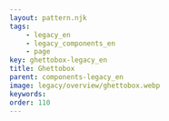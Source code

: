 ```yaml
---
layout: pattern.njk
tags: 
    - legacy_en
    - legacy_components_en
    - page
key: ghettobox-legacy_en
title: Ghettobox
parent: components-legacy_en
image: legacy/overview/ghettobox.webp
keywords: 
order: 110
---
```


